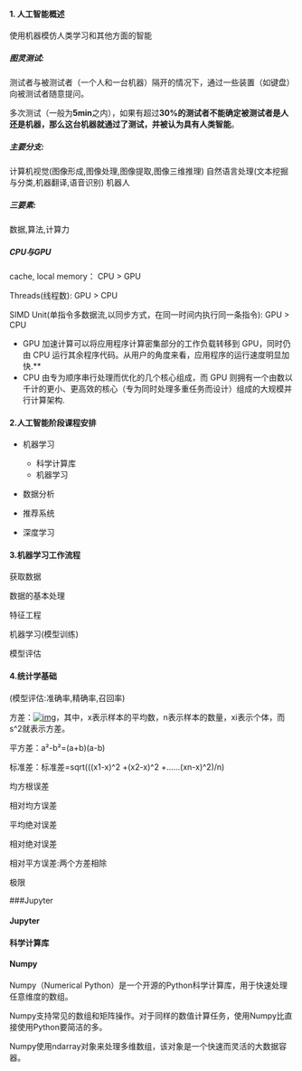 #### 1. 人工智能概述

使用机器模仿人类学习和其他方面的智能

##### 图灵测试:

测试者与被测试者（一个人和一台机器）隔开的情况下，通过一些装置（如键盘）向被测试者随意提问。

多次测试（一般为**5min**之内），如果有超过**30%**的测试者不能确定被测试者是人还是机器，那么这台机器就通过了测试，并被认为具有**人类智能**。

##### 主要分支:

计算机视觉(图像形成,图像处理,图像提取,图像三维推理)
自然语言处理(文本挖掘与分类,机器翻译,语音识别)
机器人

##### 三要素:

数据,算法,计算力

##### CPU与GPU

cache, local memory： CPU > GPU

Threads(线程数): GPU > CPU

SIMD Unit(单指令多数据流,以同步方式，在同一时间内执行同一条指令): GPU > CPU

- GPU 加速计算可以将应用程序计算密集部分的工作负载转移到 GPU，同时仍由 CPU 运行其余程序代码。从用户的角度来看，应用程序的运行速度明显加快.**
- CPU 由专为顺序串行处理而优化的几个核心组成，而 GPU 则拥有一个由数以千计的更小、更高效的核心（专为同时处理多重任务而设计）组成的大规模并行计算架构.

#### 2.人工智能阶段课程安排

- 机器学习

  - 科学计算库
  - 机器学习
- 数据分析
- 推荐系统
- 深度学习



#### 3.机器学习工作流程

获取数据

数据的基本处理

特征工程

机器学习(模型训练)

模型评估



#### 4.统计学基础

(模型评估:准确率,精确率,召回率)

方差：[![img](https://gss0.baidu.com/7Po3dSag_xI4khGko9WTAnF6hhy/zhidao/wh%3D600%2C800/sign=e5d052bed5f9d72a1731181be41a040c/f9198618367adab4b5712dc287d4b31c8601e48a.jpg)](https://gss0.baidu.com/7Po3dSag_xI4khGko9WTAnF6hhy/zhidao/pic/item/f9198618367adab4b5712dc287d4b31c8601e48a.jpg)，其中，x表示样本的平均数，n表示样本的数量，xi表示个体，而s^2就表示方差。

平方差：a²-b²=(a+b)(a-b)

标准差：标准差=sqrt(((x1-x)^2 +(x2-x)^2 +......(xn-x)^2)/n)

均方根误差

相对均方误差

平均绝对误差

相对绝对误差

相对平方误差:两个方差相除

极限



###Jupyter

#### Jupyter














#### 科学计算库



#### Numpy

Numpy（Numerical Python）是一个开源的Python科学计算库，用于快速处理任意维度的数组。

Numpy支持常见的数组和矩阵操作。对于同样的数值计算任务，使用Numpy比直接使用Python要简洁的多。

Numpy使用ndarray对象来处理多维数组，该对象是一个快速而灵活的大数据容器。